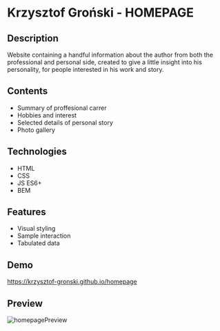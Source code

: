 
# **Krzysztof Groński - HOMEPAGE**

## Description
Website containing a handful information about the author from both the professional and personal side, created to give a little insight into his personality, for people interested in his work and story.

## Contents
- Summary of proffesional carrer
- Hobbies and interest
- Selected details of personal story
- Photo gallery

## Technologies
- HTML
- CSS
- JS ES6+
- BEM

## Features
- Visual styling
- Sample interaction
- Tabulated data

## Demo
https://krzysztof-gronski.github.io/homepage

## Preview
![homepagePreview]()
